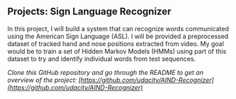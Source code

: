 ## Projects: Sign Language Recognizer

In this project, I will build a system that can recognize words communicated using the American Sign Language (ASL). I will be provided a preprocessed dataset of tracked hand and nose positions extracted from video. My goal would be to train a set of Hidden Markov Models (HMMs) using part of this dataset to try and identify individual words from test sequences.

<em> Clone this GitHub repository and go through the README to get an overview of the project: [https://github.com/udacity/AIND-Recognizer](https://github.com/udacity/AIND-Recognizer)
